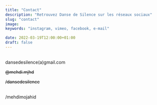 ```yaml
---
title: "Contact"
description: "Retrouvez Danse de Silence sur les réseaux sociaux"
slug: "contact"
image:
keywords: "instagram, vimeo, facebook, e-mail"

date: 2022-03-19T12:00:00+01:00
draft: false
---
```

[<i class="fa-solid icon fa-envelope"></i>](mailto:dansedesilence@gmail.com)  
dansedesilence(a)gmail.com  

[<i class="fa-brands icon fa-instagram"></i>](https://www.instagram.com/mehdi.mjhd)  
<p><s>@mehdi.mjhd</p></s>

[<i class="fa-brands icon fa-facebook"></i>](https://www.facebook.com/dansedesilence)  
<p><s>/dansedesilence</p></s>

[<i class="fa-brands icon fa-vimeo"></i>](https://vimeo.com/mehdimojahid)  
/mehdimojahid
